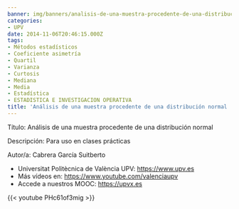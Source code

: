 ```yaml
---
banner: img/banners/analisis-de-una-muestra-procedente-de-una-distribucion-normal-upv.jpg
categories:
- UPV
date: 2014-11-06T20:46:15.000Z
tags:
- Métodos estadísticos
- Coeficiente asimetría
- Quartil
- Varianza
- Curtosis
- Mediana
- Media
- Estadística
- ESTADISTICA E INVESTIGACION OPERATIVA
title: 'Análisis de una muestra procedente de una distribución normal |  | UPV'
---
```


Título: Análisis de una muestra procedente de una distribución normal

Descripción: Para uso en clases prácticas 

Autor/a: Cabrera García Suitberto



+ Universitat Politècnica de València UPV: https://www.upv.es
+ Más vídeos en: https://www.youtube.com/valenciaupv
+ Accede a nuestros MOOC: https://upvx.es

{{< youtube PHc61of3mig >}}
